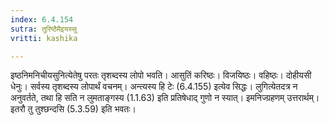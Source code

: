 ```yaml
---
index: 6.4.154
sutra: तुरिष्ठैमैइयस्सु
vritti: kashika

---
```

इष्ठनिमनिचीयसुनित्येतेषु परतः तृशब्दस्य लोपो भवति। आसुतिं करिष्ठः। विजयिष्ठः। वहिष्ठः। दोहीयसी धेनुः। सर्वस्य तृशब्दस्य लोपार्थं वचनम्। अन्त्यस्य हि टेः (6.4.155) इत्येव सिद्धः। लुगित्येतदत्र न अनुवर्तते, तथा हि सति न लुमताङ्गस्य (1.1.63) इति प्रतिषेधाद् गुणो न स्यात्। इमनिज्ग्रहणम् उत्तरार्थम्। इतरौ तु तुश्छन्दसि (5.3.59) इति भवतः।